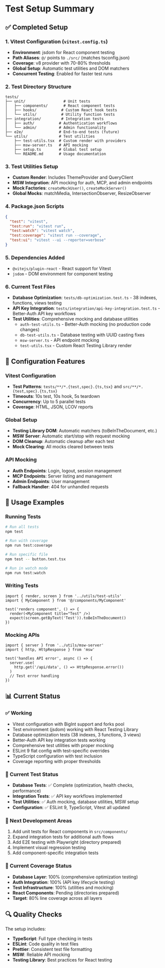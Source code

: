 # Test Setup Summary

## ✅ Completed Setup

### 1. Vitest Configuration (`vitest.config.ts`)
- **Environment**: jsdom for React component testing
- **Path Aliases**: `@/` points to `./src/` (matches tsconfig.json)
- **Coverage**: v8 provider with 70-80% thresholds
- **Global Setup**: Automatic test utilities and DOM matchers
- **Concurrent Testing**: Enabled for faster test runs

### 2. Test Directory Structure
```
tests/
├── unit/                 # Unit tests
│   ├── components/       # React component tests
│   ├── hooks/           # Custom React hook tests
│   └── utils/           # Utility function tests
├── integration/         # Integration tests
│   ├── auth/           # Authentication workflows
│   └── admin/          # Admin functionality
├── e2e/                # End-to-end tests (future)
└── utils/              # Test utilities
    ├── test-utils.tsx  # Custom render with providers
    ├── msw-server.ts   # API mocking
    ├── setup.ts        # Global test setup
    └── README.md       # Usage documentation
```

### 3. Test Utilities Setup
- **Custom Render**: Includes ThemeProvider and QueryClient
- **MSW Integration**: API mocking for auth, MCP, and admin endpoints
- **Mock Factories**: `createMockUser()`, `createMockServer()`
- **Global Mocks**: matchMedia, IntersectionObserver, ResizeObserver

### 4. Package.json Scripts
```json
{
  "test": "vitest",
  "test:run": "vitest run",
  "test:watch": "vitest watch",
  "test:coverage": "vitest run --coverage",
  "test:ui": "vitest --ui --reporter=verbose"
}
```

### 5. Dependencies Added
- `@vitejs/plugin-react` - React support for Vitest
- `jsdom` - DOM environment for component testing

### 6. Current Test Files
- **Database Optimization**: `tests/db-optimization.test.ts` - 38 indexes, functions, views testing
- **API Key Integration**: `tests/integration/api-key-integration.test.ts` - Better-Auth API key workflows
- **Test Utilities**: Comprehensive mocking and database utilities
  - `auth-test-utils.ts` - Better-Auth mocking (no production code changes)
  - `db-test-utils.ts` - Database testing with UUID casting fixes
  - `msw-server.ts` - API endpoint mocking
  - `test-utils.tsx` - Custom React Testing Library render

## 🔧 Configuration Features

### Vitest Configuration
- **Test Patterns**: `tests/**/*.{test,spec}.{ts,tsx}` and `src/**/*.{test,spec}.{ts,tsx}`
- **Timeouts**: 10s test, 10s hook, 5s teardown
- **Concurrency**: Up to 5 parallel tests
- **Coverage**: HTML, JSON, LCOV reports

### Global Setup
- **Testing Library DOM**: Automatic matchers (toBeInTheDocument, etc.)
- **MSW Server**: Automatic start/stop with request mocking
- **DOM Cleanup**: Automatic cleanup after each test
- **Mock Clearing**: All mocks cleared between tests

### API Mocking
- **Auth Endpoints**: Login, logout, session management
- **MCP Endpoints**: Server listing and management
- **Admin Endpoints**: User management
- **Fallback Handler**: 404 for unhandled requests

## 🚀 Usage Examples

### Running Tests
```bash
# Run all tests
npm test

# Run with coverage
npm run test:coverage

# Run specific file
npm test -- button.test.tsx

# Run in watch mode
npm run test:watch
```

### Writing Tests
```tsx
import { render, screen } from '../utils/test-utils'
import { MyComponent } from '@/components/MyComponent'

test('renders component', () => {
  render(<MyComponent title="Test" />)
  expect(screen.getByText('Test')).toBeInTheDocument()
})
```

### Mocking APIs
```tsx
import { server } from '../utils/msw-server'
import { http, HttpResponse } from 'msw'

test('handles API error', async () => {
  server.use(
    http.get('/api/data', () => HttpResponse.error())
  )
  // Test error handling
})
```

## 📊 Current Status

### ✅ Working
- Vitest configuration with BigInt support and forks pool
- Test environment (jsdom) working with React Testing Library
- Database optimization tests (38 indexes, 3 functions, 3 views)
- Better-Auth API key integration tests working
- Comprehensive test utilities with proper mocking
- ESLint 9 flat config with test-specific overrides
- TypeScript configuration with test inclusion
- Coverage reporting with proper thresholds

### 📝 Current Test Status
- **Database Tests**: ✅ Complete (optimization, health checks, performance)
- **Integration Tests**: ✅ API key workflows implemented
- **Test Utilities**: ✅ Auth mocking, database utilities, MSW setup
- **Configuration**: ✅ ESLint 9, TypeScript, Vitest all updated

### 🎯 Next Development Areas
1. Add unit tests for React components in `src/components/`
2. Expand integration tests for additional auth flows
3. Add E2E testing with Playwright (directory prepared)
4. Implement visual regression testing
5. Add component-specific integration tests

### 💯 Current Coverage Status
- **Database Layer**: 100% (comprehensive optimization testing)
- **Auth Integration**: 100% (API key lifecycle testing)
- **Test Infrastructure**: 100% (utilities and mocking)
- **React Components**: Pending (directories prepared)
- **Target**: 80% line coverage across all layers

## 🔍 Quality Checks

The setup includes:
- **TypeScript**: Full type checking in tests
- **ESLint**: Code quality in test files
- **Prettier**: Consistent test file formatting
- **MSW**: Reliable API mocking
- **Testing Library**: Best practices for React testing